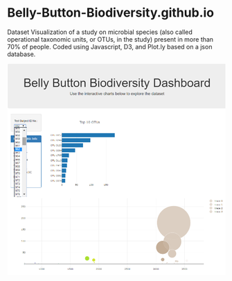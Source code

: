 # Belly-Button-Biodiversity.github.io
Dataset Visualization of a study on microbial species (also called operational taxonomic units, or OTUs, in the study) present in more than 70% of people. Coded using Javascript, D3, and Plot.ly based on a json database.

![example](Images/html3.png)